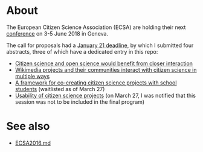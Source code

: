 # About

The European Citizen Science Association (ECSA) are holding their next [conference](https://www.ecsa-conference.eu/) on 3-5 June 2018 in Geneva.

The call for proposals had a [January 21 deadline](https://www.ecsa-conference.eu/component/k2/item/15-the-call-is-extended), by which I submitted four abstracts, three of which have a dedicated entry in this repo:
* [Citizen science and open science would benefit from closer interaction](ECSA-2018-Citizen-science-and-Open-science.md)
* [Wikimedia projects and their communities interact with citizen science in multiple ways](https://www.wikidata.org/wiki/User:Daniel_Mietchen/ECSA_2018)
* [A framework for co-creating citizen science projects with school students](ECSA-2018-IAS.md) (waitlisted as of March 27)
* [Usability of citizen science projects](ECSA-2018-Usability.md) (on March 27, I was notified that this session was not to be included in the final program)

# See also

* [ECSA2016.md](ECSA2016.md)
